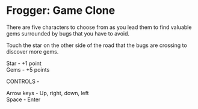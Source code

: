 Frogger: Game Clone
================================

There are five characters to choose from as you lead them to find valuable gems
surrounded by bugs that you have to avoid.

Touch the star on the other side of the road that the bugs
are crossing to discover more gems.

Star - +1 point<br>
Gems - +5 points

CONTROLS -

Arrow keys - Up, right, down, left<br>
Space - Enter
